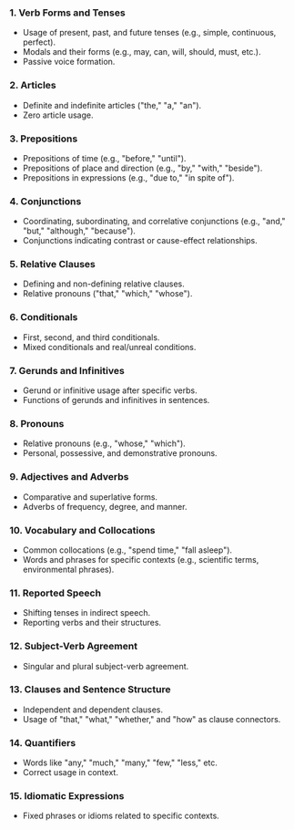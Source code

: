 ### **1. Verb Forms and Tenses**

- Usage of present, past, and future tenses (e.g., simple, continuous, perfect).
- Modals and their forms (e.g., may, can, will, should, must, etc.).
- Passive voice formation.

### **2. Articles**

- Definite and indefinite articles ("the," "a," "an").
- Zero article usage.

### **3. Prepositions**

- Prepositions of time (e.g., "before," "until").
- Prepositions of place and direction (e.g., "by," "with," "beside").
- Prepositions in expressions (e.g., "due to," "in spite of").

### **4. Conjunctions**

- Coordinating, subordinating, and correlative conjunctions (e.g., "and," "but," "although," "because").
- Conjunctions indicating contrast or cause-effect relationships.

### **5. Relative Clauses**

- Defining and non-defining relative clauses.
- Relative pronouns ("that," "which," "whose").

### **6. Conditionals**

- First, second, and third conditionals.
- Mixed conditionals and real/unreal conditions.

### **7. Gerunds and Infinitives**

- Gerund or infinitive usage after specific verbs.
- Functions of gerunds and infinitives in sentences.

### **8. Pronouns**

- Relative pronouns (e.g., "whose," "which").
- Personal, possessive, and demonstrative pronouns.

### **9. Adjectives and Adverbs**

- Comparative and superlative forms.
- Adverbs of frequency, degree, and manner.

### **10. Vocabulary and Collocations**

- Common collocations (e.g., "spend time," "fall asleep").
- Words and phrases for specific contexts (e.g., scientific terms, environmental phrases).

### **11. Reported Speech**

- Shifting tenses in indirect speech.
- Reporting verbs and their structures.

### **12. Subject-Verb Agreement**

- Singular and plural subject-verb agreement.

### **13. Clauses and Sentence Structure**

- Independent and dependent clauses.
- Usage of "that," "what," "whether," and "how" as clause connectors.

### **14. Quantifiers**

- Words like "any," "much," "many," "few," "less," etc.
- Correct usage in context.

### **15. Idiomatic Expressions**

- Fixed phrases or idioms related to specific contexts.

